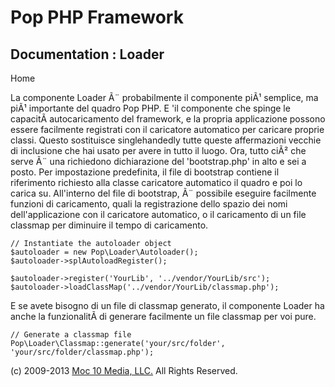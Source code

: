 Pop PHP Framework
=================

Documentation : Loader
----------------------

Home

La componente Loader Ã¨ probabilmente il componente piÃ¹ semplice, ma
piÃ¹ importante del quadro Pop PHP. E 'il componente che spinge le
capacitÃ autocaricamento del framework, e la propria applicazione
possono essere facilmente registrati con il caricatore automatico per
caricare proprie classi. Questo sostituisce singlehandedly tutte queste
affermazioni vecchie di inclusione che hai usato per avere in tutto il
luogo. Ora, tutto ciÃ² che serve Ã¨ una richiedono dichiarazione del
'bootstrap.php' in alto e sei a posto. Per impostazione predefinita, il
file di bootstrap contiene il riferimento richiesto alla classe
caricatore automatico il quadro e poi lo carica su. All'interno del file
di bootstrap, Ã¨ possibile eseguire facilmente funzioni di caricamento,
quali la registrazione dello spazio dei nomi dell'applicazione con il
caricatore automatico, o il caricamento di un file classmap per
diminuire il tempo di caricamento.

    // Instantiate the autoloader object
    $autoloader = new Pop\Loader\Autoloader();
    $autoloader->splAutoloadRegister();

    $autoloader->register('YourLib', '../vendor/YourLib/src');
    $autoloader->loadClassMap('../vendor/YourLib/classmap.php');

E se avete bisogno di un file di classmap generato, il componente Loader
ha anche la funzionalitÃ di generare facilmente un file classmap per voi
pure.

    // Generate a classmap file
    Pop\Loader\Classmap::generate('your/src/folder', 'your/src/folder/classmap.php');

\(c) 2009-2013 [Moc 10 Media, LLC.](http://www.moc10media.com) All
Rights Reserved.
